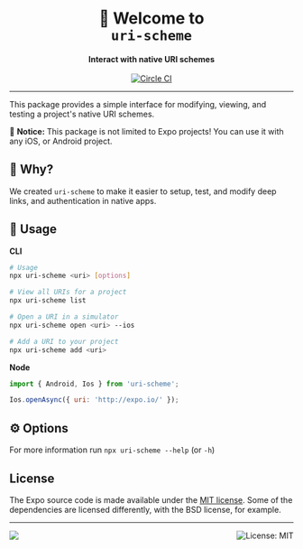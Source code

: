<!-- Title -->
<h1 align="center">
👋 Welcome to <br><code>uri-scheme</code>
</h1>

<!-- Header -->

<p align="center">
    <b>Interact with native URI schemes</b>
    <br/>
    <br/>
    <a aria-label="Circle CI" href="https://circleci.com/gh/expo/expo-cli/tree/master">
        <img alt="Circle CI" src="https://flat.badgen.net/circleci/github/expo/expo-cli?label=Circle%20CI&labelColor=555555&icon=circleci">
    </a>
</p>

---

<!-- Body -->

This package provides a simple interface for modifying, viewing, and testing a project's native URI schemes.

👋 **Notice:** This package is not limited to Expo projects! You can use it with any iOS, or Android project.

## 🤔 Why?

We created `uri-scheme` to make it easier to setup, test, and modify deep links, and authentication in native apps.

## 🚀 Usage

**CLI**

```sh
# Usage
npx uri-scheme <uri> [options]

# View all URIs for a project
npx uri-scheme list

# Open a URI in a simulator
npx uri-scheme open <uri> --ios

# Add a URI to your project
npx uri-scheme add <uri>
```

**Node**

```js
import { Android, Ios } from 'uri-scheme';

Ios.openAsync({ uri: 'http://expo.io/' });
```

## ⚙️ Options

For more information run `npx uri-scheme --help` (or `-h`)

## License

The Expo source code is made available under the [MIT license](LICENSE). Some of the dependencies are licensed differently, with the BSD license, for example.

<!-- Footer -->

---

<p>
    <a aria-label="sponsored by expo" href="http://expo.io">
        <img src="https://img.shields.io/badge/Sponsored_by-Expo-4630EB.svg?style=for-the-badge&logo=EXPO&labelColor=000&logoColor=fff" target="_blank" />
    </a>
    <a aria-label="uri-scheme is free to use" href="/LICENSE" target="_blank">
        <img align="right" alt="License: MIT" src="https://img.shields.io/badge/License-MIT-success.svg?style=for-the-badge&color=33CC12" target="_blank" />
    </a>
</p>
